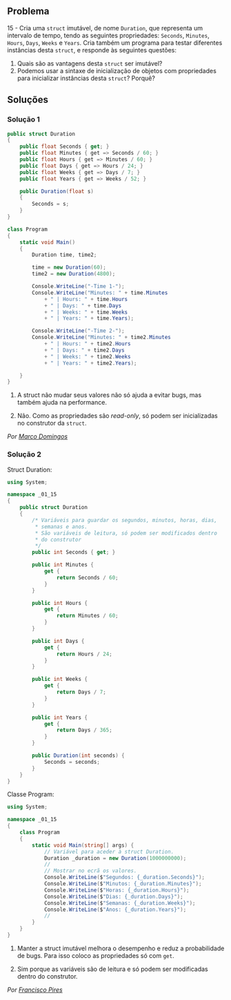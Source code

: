 ## Problema

15 - Cria uma `struct` imutável, de nome `Duration`, que representa um
intervalo de tempo, tendo as seguintes propriedades: `Seconds`, `Minutes`,
`Hours`, `Days`, `Weeks` e `Years`. Cria também um programa para testar
diferentes instâncias desta `struct`, e responde às seguintes questões:

1. Quais são as vantagens desta `struct` ser imutável?
2. Podemos usar a sintaxe de inicialização de objetos com propriedades para
   inicializar instâncias desta `struct`? Porquê?

## Soluções

### Solução 1

```csharp
public struct Duration
{
    public float Seconds { get; }
    public float Minutes { get => Seconds / 60; }
    public float Hours { get => Minutes / 60; }
    public float Days { get => Hours / 24; }
    public float Weeks { get => Days / 7; }
    public float Years { get => Weeks / 52; }

    public Duration(float s)
    {
        Seconds = s;
    }
}

class Program
{
    static void Main()
    {
        Duration time, time2;

        time = new Duration(60);
        time2 = new Duration(4800);

        Console.WriteLine("-Time 1-");
        Console.WriteLine("Minutes: " + time.Minutes 
            + " | Hours: " + time.Hours 
            + " | Days: " + time.Days 
            + " | Weeks: " + time.Weeks 
            + " | Years: " + time.Years);

        Console.WriteLine("-Time 2-");
        Console.WriteLine("Minutes: " + time2.Minutes 
            + " | Hours: " + time2.Hours 
            + " | Days: " + time2.Days 
            + " | Weeks: " + time2.Weeks 
            + " | Years: " + time2.Years);

    }
}
```

1. A struct não mudar seus valores não só ajuda a evitar bugs, mas também ajuda
na performance.

2. Não. Como as propriedades são *read-only*, só podem ser inicializadas no
construtor da `struct`.

*Por [Marco Domingos](https://github.com/condmaker)*


### Solução 2
Struct Duration:
```csharp
using System;

namespace _01_15
{
    public struct Duration
    {
        /* Variáveis para guardar os segundos, minutos, horas, dias,
         * semanas e anos.
         * São variáveis de leitura, só podem ser modificados dentro
         * do construtor
         */
        public int Seconds { get; }

        public int Minutes {
            get {
                return Seconds / 60;
            }
        }

        public int Hours {
            get {
                return Minutes / 60;
            }
        }

        public int Days {
            get {
                return Hours / 24;
            }
        }

        public int Weeks {
            get {
                return Days / 7;
            }
        }

        public int Years {
            get {
                return Days / 365;
            }
        }

        public Duration(int seconds) {
            Seconds = seconds;
        }
    }
}

```

Classe Program:

```csharp
using System;

namespace _01_15
{
    class Program
    {
        static void Main(string[] args) {
            // Variável para aceder à struct Duration.
            Duration _duration = new Duration(1000000000);
            //
            // Mostrar no ecrã os valores.
            Console.WriteLine($"Segundos: {_duration.Seconds}");
            Console.WriteLine($"Minutos: {_duration.Minutes}");
            Console.WriteLine($"Horas: {_duration.Hours}");
            Console.WriteLine($"Dias: {_duration.Days}");
            Console.WriteLine($"Semanas: {_duration.Weeks}");
            Console.WriteLine($"Anos: {_duration.Years}");
            //
        }
    }
}

```

1. Manter a struct imutável melhora o desempenho e reduz a probabilidade de bugs. Para isso coloco as propriedades só com `get`.

2. Sim porque as variáveis são de leitura e só podem ser modificadas dentro do construtor.

*Por [Francisco Pires](https://github.com/FRP7)*